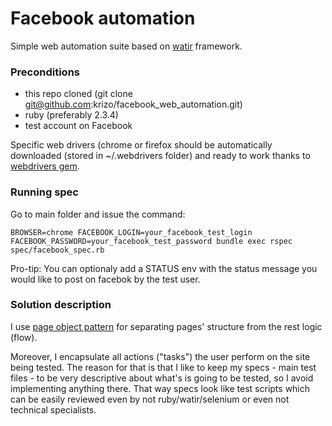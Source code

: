 # Facebook automation

Simple web automation suite based on [watir](http://watir.com/) framework.

### Preconditions
- this repo cloned (git clone git@github.com:krizo/facebook_web_automation.git)
- ruby (preferably 2.3.4)
- test account on Facebook

Specific web drivers (chrome or firefox should be automatically downloaded (stored in ~/.webdrivers folder) and ready to work thanks to [webdrivers gem](https://github.com/titusfortner/webdrivers).

### Running spec
Go to main folder and issue the command:

`BROWSER=chrome FACEBOOK_LOGIN=your_facebook_test_login FACEBOOK_PASSWORD=your_facebook_test_password bundle exec rspec spec/facebook_spec.rb`

Pro-tip: You can optionaly add a STATUS env with the status message you would like to post on facebok by the test user.


### Solution description

I use [page object pattern](https://www.sitepoint.com/model-web-pages-with-the-page-object-pattern/) for separating
pages' structure from the rest logic (flow).

Moreover, I encapsulate all actions ("tasks") the user perform on the site being tested.
The reason for that is that I like to keep my specs - main test files - to be very descriptive
about what's is going to be tested, so I avoid implementing anything there.
That way specs look like test scripts which can be easily reviewed even by
not ruby/watir/selenium or even not technical specialists.

